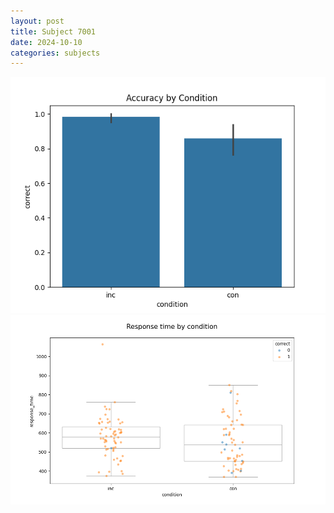 ```yaml
---
layout: post
title: Subject 7001
date: 2024-10-10
categories: subjects
---
```


![](data/7001/run-9/7001_NF_acc.png)
![](data/7001/run-9/7001_NF_rt.png)
